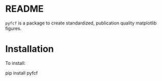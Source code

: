 README
======
`pyfcf` is a package to create standardized, publication quality matplotlib figures.

# Installation

To install:

  pip install pyfcf